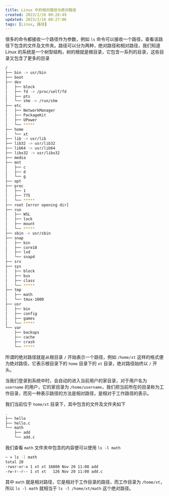 ```yaml
---
title: Linux 中的相对路径与绝对路径
created: 2023/2/16 00:26:49
updated: 2023/2/16 00:27:06
tags: [Linux, 路径]
---
```


很多的命令都接收一个路径作为参数，例如 `ls` 命令可以接收一个路径，查看该路径下包含的文件及文件夹。路径可以分为两种，绝对路径和相对路径，我们知道 Linux 的系统是一个树型结构，树的根就是根目录，它包含一系列的目录，这些目录又包含了更多的目录

```bash
/
├── bin -> usr/bin
├── boot
├── dev
│   ├── block
│   ├── fd -> /proc/self/fd
│   ├── pts
│   └── shm -> /run/shm
├── etc
│   ├── NetworkManager
│   ├── PackageKit
│   ├── UPower
│   └── *****
├── home
│   └── xt
├── lib -> usr/lib
├── lib32 -> usr/lib32
├── lib64 -> usr/lib64
├── libx32 -> usr/libx32
├── media
├── mnt
│   ├── c
│   ├── d
│   └── g
├── opt
├── proc
│   ├── 1
│   ├── 775
│   └── *****
├── root [error opening dir]
├── run
│   ├── WSL
│   ├── lock
│   ├── mount
│   └── *****
├── sbin -> usr/sbin
├── snap
│   ├── bin
│   ├── core18
│   ├── lxd
│   └── snapd
├── srv
├── sys
│   ├── block
│   ├── bus
│   ├── class
│   └── *****
├── tmp
│   ├── math
│   └── tmux-1000
├── usr
│   ├── bin
│   ├── config
│   ├── games
│   └── *****
└── var
    ├── backups
    ├── cache
    ├── crash
    └── *****
```

所谓的绝对路径就是从根目录 `/` 开始表示一个路径，例如 `/home/xt` 这样的格式便为绝对路径，它表示根目录下的 `home` 目录下的 `xt` 目录，绝对路径始终以 `/` 开头。

当我们登录到系统中时，会自动的进入当前用户的家目录，对于用户名为 `username` 的用户，它的家目录为 `/home/username`，我们把当前所在的目录称为工作目录，而另一种表示路径的方法是相对路径，是相对于工作路径的表示。

我们当前位于 `home/xt` 目录下，其中包含的文件及文件夹如下

```bash
.
├── hello
├── hello.c
└── math
    ├── add
    └── add.c
```

我们查看 `math` 文件夹中包含的内容便可以使用 `ls -l math`

```bash
~ » ls -l math
total 20
-rwxr-xr-x 1 xt xt 16800 Nov 20 11:08 add
-rw-r--r-- 1 xt xt   126 Nov 20 11:08 add.c
```

其中 `math` 就是相对路径，它是相对于工作目录的路径，而工作目录为 `/home/xt`，所以 `ls -l math` 就相当于 `ls -l /home/xt/math` 这个绝对路径。
